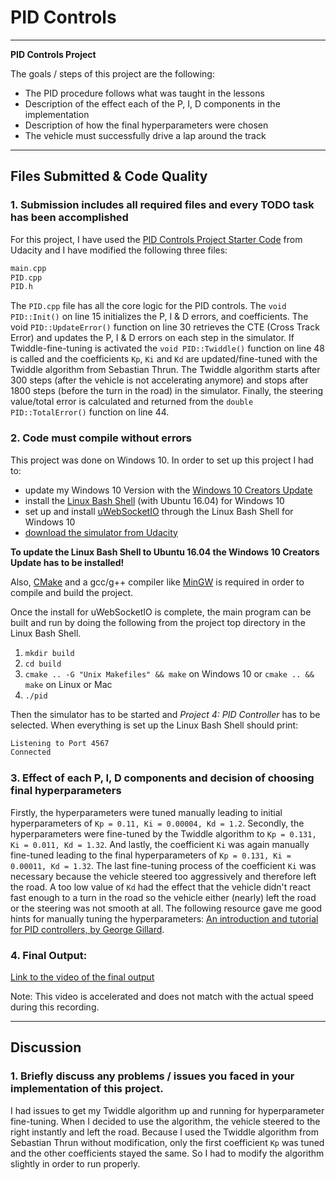 # PID Controls
---

**PID Controls Project**

The goals / steps of this project are the following:

* The PID procedure follows what was taught in the lessons
* Description of the effect each of the P, I, D components in the implementation
* Description of how the final hyperparameters were chosen
* The vehicle must successfully drive a lap around the track

[//]: # (References)
[simulator]: https://github.com/udacity/self-driving-car-sim/releases
[win 10 update]: https://support.microsoft.com/de-de/help/4028685/windows-get-the-windows-10-creators-update
[uWebSocketIO]: https://github.com/uWebSockets/uWebSockets
[linux on win 10]: https://www.howtogeek.com/249966/how-to-install-and-use-the-linux-bash-shell-on-windows-10/
[MinGW]: http://www.mingw.org/
[CMake]: https://cmake.org/install/
[udacity code]: https://github.com/udacity/CarND-PID-Control-Project
[pid ressource]: https://udacity-reviews-uploads.s3.amazonaws.com/_attachments/41330/1493863065/pid_control_document.pdf
[output video]: ./imgs/pid-controls.mp4 "PID Controls Project Video"

---

## Files Submitted & Code Quality

### 1. Submission includes all required files and every TODO task has been accomplished 

For this project, I have used the [PID Controls Project Starter Code][udacity code] from Udacity and I have modified the following three files:
```cpp
main.cpp
PID.cpp
PID.h
```

The ```PID.cpp``` file has all the core logic for the PID controls. The `void PID::Init()` on line 15 initializes the P, I & D errors, and coefficients. The void `PID::UpdateError()` function on line 30 retrieves the CTE (Cross Track Error) and updates the P, I & D errors on each step in the simulator. If Twiddle-fine-tuning is activated the `void PID::Twiddle()` function on line 48 is called and the coefficients `Kp`, `Ki` and `Kd` are updated/fine-tuned with the Twiddle algorithm from Sebastian Thrun. The Twiddle algorithm starts after 300 steps (after the vehicle is not accelerating anymore) and stops after 1800 steps (before the turn in the road) in the simulator. Finally, the steering value/total error is calculated and returned from the `double PID::TotalError()` function on line 44.

### 2. Code must compile without errors

This project was done on Windows 10. In order to set up this project I had to:
* update my Windows 10 Version with the [Windows 10 Creators Update][win 10 update]
* install the [Linux Bash Shell][linux on win 10] (with Ubuntu 16.04) for Windows 10
* set up and install [uWebSocketIO][uWebSocketIO] through the Linux Bash Shell for Windows 10
* [download the simulator from Udacity][simulator]

**To update the Linux Bash Shell to Ubuntu 16.04 the Windows 10 Creators Update has to be installed!**

Also, [CMake][CMake] and a gcc/g++ compiler like [MinGW][MinGW] is required in order to compile and build the project.

Once the install for uWebSocketIO is complete, the main program can be built and run by doing the following from the project top directory in the Linux Bash Shell.

1. `mkdir build`
2. `cd build`
3. `cmake .. -G "Unix Makefiles" && make` on Windows 10 or `cmake .. && make` on Linux or Mac
4. `./pid`

Then the simulator has to be started and *Project 4: PID Controller* has to be selected. When everything is set up the Linux Bash Shell should print: 
```bash 
Listening to Port 4567
Connected
```

### 3. Effect of each P, I, D components and decision of choosing final hyperparameters

Firstly, the hyperparameters were tuned manually leading to initial hyperparameters of `Kp = 0.11, Ki = 0.00004, Kd = 1.2`. Secondly, the hyperparameters were fine-tuned by the Twiddle algorithm to `Kp = 0.131, Ki = 0.011, Kd = 1.32`. And lastly, the coefficient `Ki` was again manually fine-tuned leading to the final hyperparameters of `Kp = 0.131, Ki = 0.00011, Kd = 1.32`. The last fine-tuning process of the coefficient `Ki` was necessary because the vehicle steered too aggressively and therefore left the road. A too low value of `Kd` had the effect that the vehicle didn't react fast enough to a turn in the road so the vehicle either (nearly) left the road or the steering was not smooth at all.
The following resource gave me good hints for manually tuning the hyperparameters: [An introduction and tutorial for PID controllers, by George Gillard][pid ressource].

### 4. Final Output:

[Link to the video of the final output][output video]

Note: This video is accelerated and does not match with the actual speed during this recording.

---

## Discussion

### 1. Briefly discuss any problems / issues you faced in your implementation of this project.

I had issues to get my Twiddle algorithm up and running for hyperparameter fine-tuning. When I decided to use the algorithm, the vehicle steered to the right instantly and left the road. Because I used the Twiddle algorithm from Sebastian Thrun without modification, only the first coefficient `Kp` was tuned and the other coefficients stayed the same. So I had to modify the algorithm slightly in order to run properly.